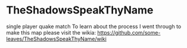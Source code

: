 # TheShadowsSpeakThyName
single player quake match
To learn about the process I went through to make this map please visit the wikia: https://github.com/some-leaves/TheShadowsSpeakThyName/wiki
